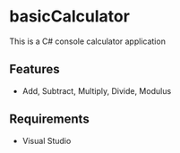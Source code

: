# basicCalculator

This is a C# console calculator application 

## Features
- Add, Subtract, Multiply, Divide, Modulus

## Requirements
- Visual Studio
